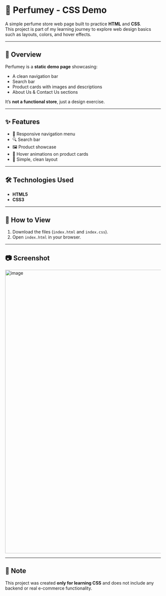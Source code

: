 # 🌸 Perfumey - CSS Demo

A simple perfume store web page built to practice **HTML** and **CSS**.  
This project is part of my learning journey to explore web design basics such as layouts, colors, and hover effects.

---

## 📖 Overview
Perfumey is a **static demo page** showcasing:
- A clean navigation bar
- Search bar
- Product cards with images and descriptions
- About Us & Contact Us sections

It’s **not a functional store**, just a design exercise.

---

## ✨ Features
- 🖤 Responsive navigation menu
- 🔍 Search bar
- 🖼 Product showcase
- 🎨 Hover animations on product cards
- 📱 Simple, clean layout

---

## 🛠 Technologies Used
- **HTML5**
- **CSS3**

---

## 🚀 How to View
1. Download the files (`index.html` and `index.css`).
2. Open `index.html` in your browser.

---

## 📷 Screenshot
<img width="1911" height="915" alt="image" src="https://github.com/user-attachments/assets/b95b9920-31d2-45b0-a25b-36f494aa8f93" />



---

## 📌 Note
This project was created **only for learning CSS** and does not include any backend or real e-commerce functionality.
